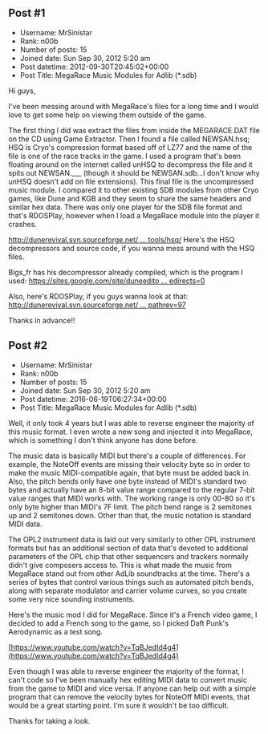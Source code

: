 ## Post #1
- Username: MrSinistar
- Rank: n00b
- Number of posts: 15
- Joined date: Sun Sep 30, 2012 5:20 am
- Post datetime: 2012-09-30T20:45:02+00:00
- Post Title: MegaRace Music Modules for Adlib (*.sdb)

Hi guys,

I've been messing around with MegaRace's files for a long time and I would love to get some help on viewing them outside of the game. 

The first thing I did was extract the files from inside the MEGARACE.DAT file on the CD using Game Extractor.  Then I found a file called NEWSAN.hsq; HSQ is Cryo's compression format based off of LZ77 and the name of the file is one of the race tracks in the game.  I used a program that's been floating around on the internet called unHSQ to decompress the file and it spits out NEWSAN.___ (though it should be NEWSAN.sdb...I don't know why unHSQ doesn't add on file extensions).  This final file is the uncompressed music module.  I compared it to other existing SDB modules from other Cryo games, like Dune and KGB and they seem to share the same headers and similar hex data.  There was only one player for the SDB file format and that's RDOSPlay, however when I load a MegaRace module into the player it crashes.

[http://dunerevival.svn.sourceforge.net/ ... tools/hsq/](http://dunerevival.svn.sourceforge.net/viewvc/dunerevival/tools/hsq/)  Here's the HSQ decompressors and source code, if you wanna mess around with the HSQ files.  

Bigs_fr has his decompressor already compiled, which is the program I used: [https://sites.google.com/site/duneedito ... edirects=0](https://sites.google.com/site/duneeditor/bigs_fr-mirror/unhsq.zip?attredirects=0)

Also, here's RDOSPlay, if you guys wanna look at that: [http://dunerevival.svn.sourceforge.net/ ... pathrev=97](http://dunerevival.svn.sourceforge.net/viewvc/dunerevival/tools/rdosplay/?pathrev=97)

Thanks in advance!!
## Post #2
- Username: MrSinistar
- Rank: n00b
- Number of posts: 15
- Joined date: Sun Sep 30, 2012 5:20 am
- Post datetime: 2016-06-19T06:27:34+00:00
- Post Title: MegaRace Music Modules for Adlib (*.sdb)

Well, it only took 4 years but I was able to reverse engineer the majority of this music format.  I even wrote a new song and injected it into MegaRace, which is something I don't think anyone has done before.

The music data is basically MIDI but there's a couple of differences.  For example, the NoteOff events are missing their velocity byte so in order to make the music MIDI-compatible again, that byte must be added back in.  Also, the pitch bends only have one byte instead of MIDI's standard two bytes and actually have an 8-bit value range compared to the regular 7-bit value ranges that MIDI works with.  The working range is only 00-80 so it's only byte higher than MIDI's 7F limit.  The pitch bend range is 2 semitones up and 2 semitones down.  Other than that, the music notation is standard MIDI data.

The OPL2 instrument data is laid out very similarly to other OPL instrument formats but has an additional section of data that's devoted to additional parameters of the OPL chip that other sequencers and trackers normally didn't give composers access to.  This is what made the music from MegaRace stand out from other AdLib soundtracks at the time.  There's a series of bytes that control various things such as automated pitch bends, along with separate modulator and carrier volume curves, so you create some very nice sounding instruments.

Here's the music mod I did for MegaRace.  Since it's a French video game, I decided to add a French song to the game, so I picked Daft Punk's Aerodynamic as a test song.   

[https://www.youtube.com/watch?v=TqBJedId4g4](https://www.youtube.com/watch?v=TqBJedId4g4)

Even though I was able to reverse engineer the majority of the format, I can't code so I've been manually hex editing MIDI data to convert music from the game to MIDI and vice versa.  If anyone can help out with a simple program that can remove the velocity bytes for NoteOff MIDI events, that would be a great starting point.  I'm sure it wouldn't be too difficult.

Thanks for taking a look.
